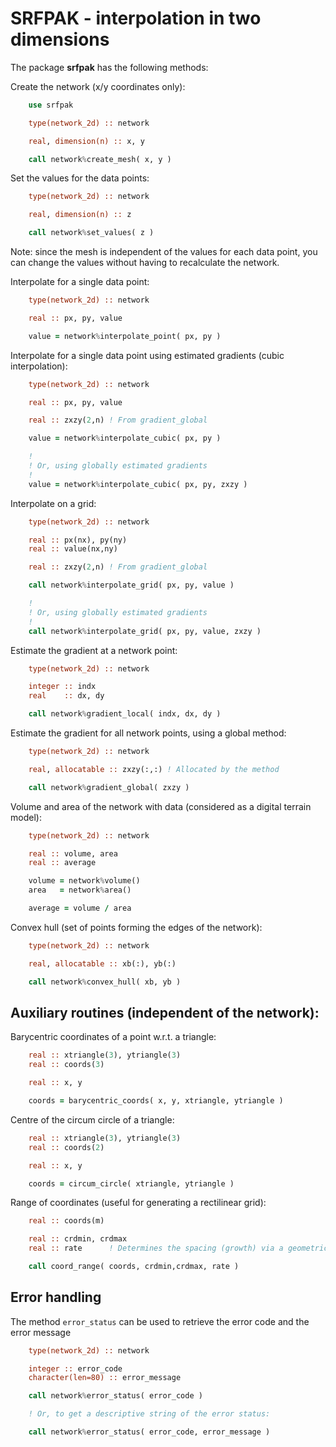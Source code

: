 # SRFPAK - interpolation in two dimensions

The package **srfpak** has the following methods:

Create the network (x/y coordinates only):

```fortran
    use srfpak

    type(network_2d) :: network

    real, dimension(n) :: x, y

    call network%create_mesh( x, y )
```

Set the values for the data points:

```fortran
    type(network_2d) :: network

    real, dimension(n) :: z

    call network%set_values( z )
```

Note: since the mesh is independent of the values for each data point, you can change the values without having
to recalculate the network.

Interpolate for a single data point:

```fortran
    type(network_2d) :: network

    real :: px, py, value

    value = network%interpolate_point( px, py )
```

Interpolate for a single data point using estimated gradients (cubic interpolation):

```fortran
    type(network_2d) :: network

    real :: px, py, value

    real :: zxzy(2,n) ! From gradient_global

    value = network%interpolate_cubic( px, py )

    !
    ! Or, using globally estimated gradients
    !
    value = network%interpolate_cubic( px, py, zxzy )
```

Interpolate on a grid:

```fortran
    type(network_2d) :: network

    real :: px(nx), py(ny)
    real :: value(nx,ny)

    real :: zxzy(2,n) ! From gradient_global

    call network%interpolate_grid( px, py, value )

    !
    ! Or, using globally estimated gradients
    !
    call network%interpolate_grid( px, py, value, zxzy )
```

Estimate the gradient at a network point:

```fortran
    type(network_2d) :: network

    integer :: indx
    real    :: dx, dy

    call network%gradient_local( indx, dx, dy )
```

Estimate the gradient for all network points, using a global method:

```fortran
    type(network_2d) :: network

    real, allocatable :: zxzy(:,:) ! Allocated by the method

    call network%gradient_global( zxzy )
```

Volume and area of the network with data (considered as a digital terrain model):

```fortran
    type(network_2d) :: network

    real :: volume, area
    real :: average

    volume = network%volume()
    area   = network%area()

    average = volume / area
```

Convex hull (set of points forming the edges of the network):

```fortran
    type(network_2d) :: network

    real, allocatable :: xb(:), yb(:)

    call network%convex_hull( xb, yb )
```

## Auxiliary routines (independent of the network):

Barycentric coordinates of a point w.r.t. a triangle:

```fortran
    real :: xtriangle(3), ytriangle(3)
    real :: coords(3)

    real :: x, y

    coords = barycentric_coords( x, y, xtriangle, ytriangle )
```

Centre of the circum circle of a triangle:

```fortran
    real :: xtriangle(3), ytriangle(3)
    real :: coords(2)

    real :: x, y

    coords = circum_circle( xtriangle, ytriangle )
```

Range of coordinates (useful for generating a rectilinear grid):

```fortran
    real :: coords(m)

    real :: crdmin, crdmax
    real :: rate      ! Determines the spacing (growth) via a geometric series

    call coord_range( coords, crdmin,crdmax, rate )
```

## Error handling

The method ``error_status`` can be used to retrieve the error code and the error message

```fortran
    type(network_2d) :: network

    integer :: error_code
    character(len=80) :: error_message

    call network%error_status( error_code )

    ! Or, to get a descriptive string of the error status:

    call network%error_status( error_code, error_message )
```


